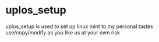 # uplos_setup
uplos_setup is used to set up linux mint to my personal tastes
use/copy/modify as you like
us at your own risk 
